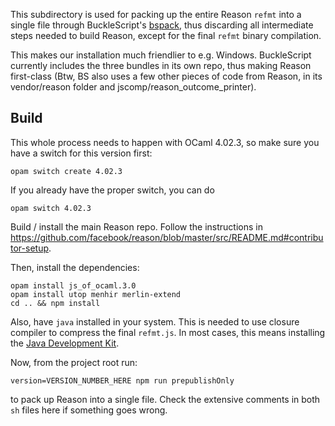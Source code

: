 This subdirectory is used for packing up the entire Reason `refmt` into a single file through BuckleScript's [bspack](https://github.com/bloomberg/bucklescript/blob/master/jscomp/core/bspack_main.ml), thus discarding all intermediate steps needed to build Reason, except for the final `refmt` binary compilation.

This makes our installation much friendlier to e.g. Windows. BuckleScript currently includes the three bundles in its own repo, thus making Reason first-class (Btw, BS also uses a few other pieces of code from Reason, in its vendor/reason folder and jscomp/reason_outcome_printer).

## Build

This whole process needs to happen with OCaml 4.02.3, so make sure you have a switch for this version first:

```console
opam switch create 4.02.3
```

If you already have the proper switch, you can do

```console
opam switch 4.02.3
```

Build / install the main Reason repo. Follow the instructions in https://github.com/facebook/reason/blob/master/src/README.md#contributor-setup.

Then, install the dependencies:

```console
opam install js_of_ocaml.3.0
opam install utop menhir merlin-extend
cd .. && npm install
```

Also, have `java` installed in your system. This is needed to use closure compiler to compress the final `refmt.js`. In most cases, this means installing the [Java Development Kit](http://www.oracle.com/technetwork/java/javase/downloads/jdk8-downloads-2133151.html).

Now, from the project root run:

```console
version=VERSION_NUMBER_HERE npm run prepublishOnly
```

to pack up Reason into a single file. Check the extensive comments in both `sh` files here if something goes wrong.
